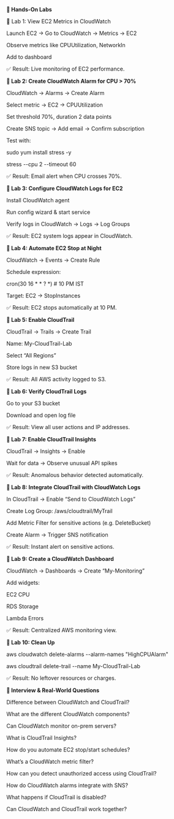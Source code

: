 **🧪 Hands-On Labs**

🧩 Lab 1: View EC2 Metrics in CloudWatch

  Launch EC2 → Go to CloudWatch → Metrics → EC2
  
  Observe metrics like CPUUtilization, NetworkIn
  
  Add to dashboard
  
  ✅ Result: Live monitoring of EC2 performance.

**🧩 Lab 2: Create CloudWatch Alarm for CPU > 70%**

  CloudWatch → Alarms → Create Alarm
  
  Select metric → EC2 → CPUUtilization
  
  Set threshold 70%, duration 2 data points
  
  Create SNS topic → Add email → Confirm subscription

Test with:

  sudo yum install stress -y
  
  stress --cpu 2 --timeout 60


✅ Result: Email alert when CPU crosses 70%.

**🧩 Lab 3: Configure CloudWatch Logs for EC2**

  Install CloudWatch agent
  
  Run config wizard & start service
  
  Verify logs in CloudWatch → Logs → Log Groups
  
  ✅ Result: EC2 system logs appear in CloudWatch.

**🧩 Lab 4: Automate EC2 Stop at Night**
  
  CloudWatch → Events → Create Rule
  
  Schedule expression:
  
  cron(30 16 * * ? *)  # 10 PM IST
  
  Target: EC2 → StopInstances

✅ Result: EC2 stops automatically at 10 PM.

**🧩 Lab 5: Enable CloudTrail**

  CloudTrail → Trails → Create Trail
  
  Name: My-CloudTrail-Lab
  
  Select “All Regions”
  
  Store logs in new S3 bucket

✅ Result: All AWS activity logged to S3.

**🧩 Lab 6: Verify CloudTrail Logs**

  Go to your S3 bucket
  
  Download and open log file

✅ Result: View all user actions and IP addresses.

**🧩 Lab 7: Enable CloudTrail Insights**

  CloudTrail → Insights → Enable
  
  Wait for data → Observe unusual API spikes

✅ Result: Anomalous behavior detected automatically.

**🧩 Lab 8: Integrate CloudTrail with CloudWatch Logs**

  In CloudTrail → Enable “Send to CloudWatch Logs”
  
  Create Log Group: /aws/cloudtrail/MyTrail
  
  Add Metric Filter for sensitive actions (e.g. DeleteBucket)
  
  Create Alarm → Trigger SNS notification

✅ Result: Instant alert on sensitive actions.

**🧩 Lab 9: Create a CloudWatch Dashboard**

  CloudWatch → Dashboards → Create “My-Monitoring”
  
  Add widgets:
  
  EC2 CPU
  
  RDS Storage
  
  Lambda Errors

✅ Result: Centralized AWS monitoring view.

**🧩 Lab 10: Clean Up**

  aws cloudwatch delete-alarms --alarm-names "HighCPUAlarm"
  
  aws cloudtrail delete-trail --name My-CloudTrail-Lab


✅ Result: No leftover resources or charges.

**🎯 Interview & Real-World Questions**

  Difference between CloudWatch and CloudTrail?
  
  What are the different CloudWatch components?
  
  Can CloudWatch monitor on-prem servers?
  
  What is CloudTrail Insights?
  
  How do you automate EC2 stop/start schedules?
  
  What’s a CloudWatch metric filter?
  
  How can you detect unauthorized access using CloudTrail?
  
  How do CloudWatch alarms integrate with SNS?
  
  What happens if CloudTrail is disabled?
  
  Can CloudWatch and CloudTrail work together?
